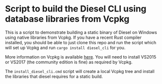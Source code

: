 # Script to build the Diesel CLI using database libraries from Vcpkg

This is a script to demonstrate building a static binary of Diesel on Windows using native libraries from Vcpkg. If you have a recent Rust compiler installed, you should be able to just clone this repo and run the script which will set up Vcpkg and run `cargo install diesel_cli` for you.

More information on Vcpkg is available [here](https://github.com/Microsoft/vcpkg). You will need to install VS2015 or VS2017 (the community edition is fine) as required by Vcpkg.

The `install_diesel_cli.cmd` script will create a local Vcpkg tree and install the libraries that diesel requires for a static build.
